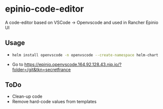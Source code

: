 # epinio-code-editor
A code-editor based on VSCode -> Openvscode and used in Rancher Epinio UI

## Usage

- ```bash
  helm install openvscode -n openvscode --create-namespace helm-chart
  ```
- Go to https://epinio.openvscode.164.92.128.43.nip.io/?folder=/git&tkn=secretfrance

## ToDo

- Clean-up code
- Remove hard-code values from templates
